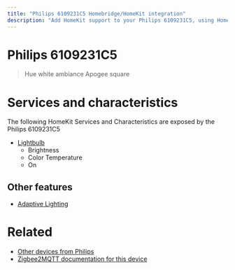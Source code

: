 ```yaml
---
title: "Philips 6109231C5 Homebridge/HomeKit integration"
description: "Add HomeKit support to your Philips 6109231C5, using Homebridge, Zigbee2MQTT and homebridge-z2m."
---
```

<!---
This file has been GENERATED using src/docgen/docgen.ts
DO NOT EDIT THIS FILE MANUALLY!
-->
# Philips 6109231C5
> Hue white ambiance Apogee square


# Services and characteristics
The following HomeKit Services and Characteristics are exposed by
the Philips 6109231C5

* [Lightbulb](../../light.md)
  * Brightness
  * Color Temperature
  * On


## Other features
* [Adaptive Lighting](../../light.md)


# Related
* [Other devices from Philips](../index.md#philips)
* [Zigbee2MQTT documentation for this device](https://www.zigbee2mqtt.io/devices/6109231C5.html)